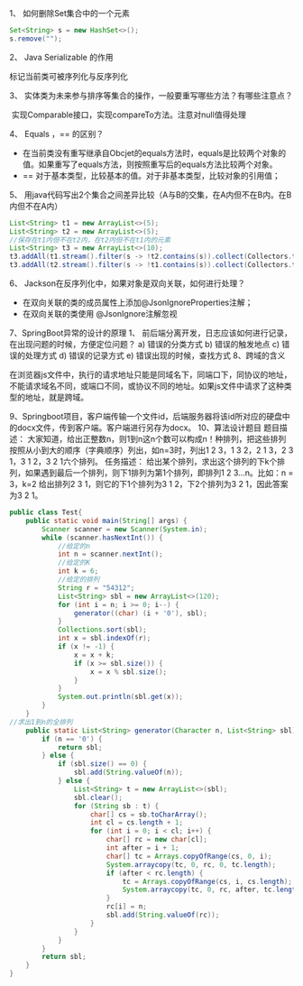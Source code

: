 1、 如何删除Set集合中的一个元素

```java
Set<String> s = new HashSet<>();
s.remove("");
```

2、 Java Serializable 的作用

标记当前类可被序列化与反序列化

3、 实体类为未来参与排序等集合的操作，一般要重写哪些方法？有哪些注意点？

​	实现Comparable接口，实现compareTo方法。注意对null值得处理

4、 Equals ，== 的区别？

- 在当前类没有重写继承自Obcjet的equals方法时，equals是比较两个对象的值。如果重写了equals方法，则按照重写后的equals方法比较两个对象。
- == 对于基本类型，比较基本的值。对于非基本类型，比较对象的引用值；

5、 用java代码写出2个集合之间差异比较（A与B的交集，在A内但不在B内。在B内但不在A内）

```java
List<String> t1 = new ArrayList<>(5);
List<String> t2 = new ArrayList<>(5);
//保存在t1内但不在t2内，在t2内但不在t1内的元素
List<String> t3 = new ArrayList<>(10);
t3.addAll(t1.stream().filter(s -> !t2.contains(s)).collect(Collectors.toList()));
t3.addAll(t2.stream().filter(s -> !t1.contains(s)).collect(Collectors.toList()));
```

6、 Jackson在反序列化中，如果对象是双向关联，如何进行处理？

- 在双向关联的类的成员属性上添加@JsonIgnoreProperties注解；
- 在双向关联的类使用 @JsonIgnore注解忽视

7、SpringBoot异常的设计的原理
1、 前后端分离开发，日志应该如何进行记录，在出现问题的时候，方便定位问题？
a) 错误的分类方式
b) 错误的触发地点
c) 错误的处理方式
d) 错误的记录方式
e) 错误出现的时候，查找方式
8、跨域的含义

​	在浏览器js文件中，执行的请求地址只能是同域名下，同端口下，同协议的地址，不能请求域名不同，或端口不同，或协议不同的地址。如果js文件中请求了这种类型的地址，就是跨域。

9、Springboot项目，客户端传输一个文件id，后端服务器将该id所对应的硬盘中的docx文件，传到客户端。客户端进行另存为docx。
10、算法设计题目
题目描述：
大家知道，给出正整数n，则1到n这n个数可以构成n！种排列，把这些排列按照从小到大的顺序（字典顺序）列出，如n=3时，列出1 2 3，1 3 2，2 1 3，2 3 1，3 1 2，3 2 1六个排列。
任务描述：
给出某个排列，求出这个排列的下k个排列，如果遇到最后一个排列，则下1排列为第1个排列，即排列1 2 3…n。比如：n = 3，k=2 给出排列2 3 1，则它的下1个排列为3 1 2，下2个排列为3 2 1，因此答案为3 2 1。

```java
public class Test{
    public static void main(String[] args) {
        Scanner scanner = new Scanner(System.in);
        while (scanner.hasNextInt()) {
            //给定的n
            int n = scanner.nextInt();
            //给定的K
            int k = 6;
            //给定的排列
            String r = "54312";
            List<String> sbl = new ArrayList<>(120);
            for (int i = n; i >= 0; i--) {
                generator((char) (i + '0'), sbl);
            }
            Collections.sort(sbl);
            int x = sbl.indexOf(r);
            if (x != -1) {
                x = x + k;
                if (x >= sbl.size()) {
                    x = x % sbl.size();
                }
            }
            System.out.println(sbl.get(x));
        }
    }
//求出1到n的全排列
    public static List<String> generator(Character n, List<String> sbl) {
        if (n == '0') {
            return sbl;
        } else {
            if (sbl.size() == 0) {
                sbl.add(String.valueOf(n));
            } else {
                List<String> t = new ArrayList<>(sbl);
                sbl.clear();
                for (String sb : t) {
                    char[] cs = sb.toCharArray();
                    int cl = cs.length + 1;
                    for (int i = 0; i < cl; i++) {
                        char[] rc = new char[cl];
                        int after = i + 1;
                        char[] tc = Arrays.copyOfRange(cs, 0, i);
                        System.arraycopy(tc, 0, rc, 0, tc.length);
                        if (after < rc.length) {
                            tc = Arrays.copyOfRange(cs, i, cs.length);
                            System.arraycopy(tc, 0, rc, after, tc.length);
                        }
                        rc[i] = n;
                        sbl.add(String.valueOf(rc));
                    }
                }
            }
        }
        return sbl;
    }
}
```